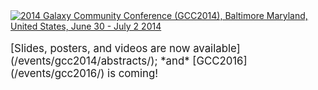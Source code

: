 <div class='center'><a href='/events/gcc2014/'><img src="/src/images/logos/GCC2014LogoWide600.png" alt="2014 Galaxy Community Conference (GCC2014), Baltimore Maryland, United States, June 30 - July 2 2014"  /></a>
<br /><br />
<span style="font-size: larger;"> [Slides, posters, and videos are now available](/events/gcc2014/abstracts/);  *and* [GCC2016](/events/gcc2016/) is coming! </span>
<br /><br />
